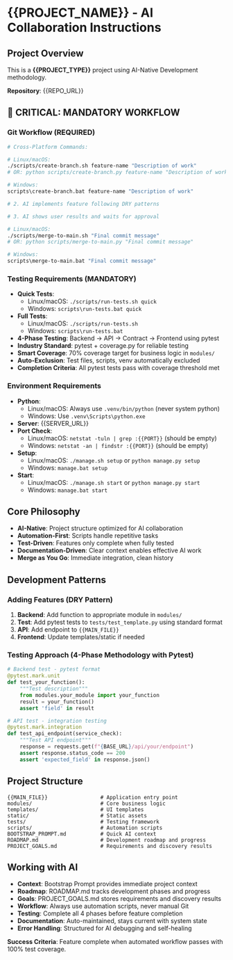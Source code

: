 # {{PROJECT_NAME}} - AI Collaboration Instructions

## Project Overview

This is a **{{PROJECT_TYPE}}** project using AI-Native Development methodology.

**Repository**: {{REPO_URL}}

## 🚨 **CRITICAL: MANDATORY WORKFLOW**

### **Git Workflow (REQUIRED)**

```bash
# Cross-Platform Commands:

# Linux/macOS:
./scripts/create-branch.sh feature-name "Description of work"
# OR: python scripts/create-branch.py feature-name "Description of work"

# Windows:
scripts\create-branch.bat feature-name "Description of work"

# 2. AI implements feature following DRY patterns

# 3. AI shows user results and waits for approval

# Linux/macOS:
./scripts/merge-to-main.sh "Final commit message"
# OR: python scripts/merge-to-main.py "Final commit message"

# Windows:
scripts\merge-to-main.bat "Final commit message"
```

### **Testing Requirements (MANDATORY)**

- **Quick Tests**:
  - Linux/macOS: `./scripts/run-tests.sh quick`
  - Windows: `scripts\run-tests.bat quick`
- **Full Tests**:
  - Linux/macOS: `./scripts/run-tests.sh`
  - Windows: `scripts\run-tests.bat`
- **4-Phase Testing**: Backend → API → Contract → Frontend using pytest
- **Industry Standard**: pytest + coverage.py for reliable testing
- **Smart Coverage**: 70% coverage target for business logic in `modules/`
- **Auto-Exclusion**: Test files, scripts, venv automatically excluded
- **Completion Criteria**: All pytest tests pass with coverage threshold met

### **Environment Requirements**

- **Python**:
  - Linux/macOS: Always use `.venv/bin/python` (never system python)
  - Windows: Use `.venv\Scripts\python.exe`
- **Server**: {{SERVER_URL}}
- **Port Check**:
  - Linux/macOS: `netstat -tuln | grep :{{PORT}}` (should be empty)
  - Windows: `netstat -an | findstr :{{PORT}}` (should be empty)
- **Setup**:
  - Linux/macOS: `./manage.sh setup` or `python manage.py setup`
  - Windows: `manage.bat setup`
- **Start**:
  - Linux/macOS: `./manage.sh start` or `python manage.py start`
  - Windows: `manage.bat start`

## Core Philosophy

- **AI-Native**: Project structure optimized for AI collaboration
- **Automation-First**: Scripts handle repetitive tasks
- **Test-Driven**: Features only complete when fully tested
- **Documentation-Driven**: Clear context enables effective AI work
- **Merge as You Go**: Immediate integration, clean history

## Development Patterns

### Adding Features (DRY Pattern)

1. **Backend**: Add function to appropriate module in `modules/`
2. **Test**: Add pytest tests to `tests/test_template.py` using standard format
3. **API**: Add endpoint to `{{MAIN_FILE}}`
4. **Frontend**: Update templates/static if needed

### Testing Approach (4-Phase Methodology with Pytest)

```python
# Backend test - pytest format
@pytest.mark.unit
def test_your_function():
    """Test description"""
    from modules.your_module import your_function
    result = your_function()
    assert 'field' in result

# API test - integration testing
@pytest.mark.integration
def test_api_endpoint(service_check):
    """Test API endpoint"""
    response = requests.get(f"{BASE_URL}/api/your/endpoint")
    assert response.status_code == 200
    assert 'expected_field' in response.json()
```

## Project Structure

```
{{MAIN_FILE}}                 # Application entry point
modules/                      # Core business logic
templates/                    # UI templates
static/                       # Static assets
tests/                        # Testing framework
scripts/                      # Automation scripts
BOOTSTRAP_PROMPT.md           # Quick AI context
ROADMAP.md                    # Development roadmap and progress
PROJECT_GOALS.md              # Requirements and discovery results
```

## Working with AI

- **Context**: Bootstrap Prompt provides immediate project context
- **Roadmap**: ROADMAP.md tracks development phases and progress
- **Goals**: PROJECT_GOALS.md stores requirements and discovery results
- **Workflow**: Always use automation scripts, never manual Git
- **Testing**: Complete all 4 phases before feature completion
- **Documentation**: Auto-maintained, stays current with system state
- **Error Handling**: Structured for AI debugging and self-healing

**Success Criteria**: Feature complete when automated workflow passes with 100% test coverage.
